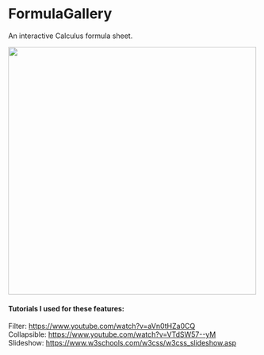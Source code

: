 # FormulaGallery
An interactive Calculus formula sheet.

<img src="https://i.imgur.com/gNjFEu2.png" width=500>


#### Tutorials I used for these features:

Filter: https://www.youtube.com/watch?v=aVn0tHZa0CQ <br/>
Collapsible: https://www.youtube.com/watch?v=VTdSW57--yM <br/>
Slideshow: https://www.w3schools.com/w3css/w3css_slideshow.asp
